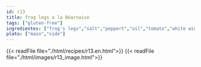 ```yaml
---
id: r13
title: frog legs a la Béarnaise
tags: ["gluten-free"]
ingredientes: ["frog's legs","salt","peppert","oil","tomato","white wine","lemon"]
plato: ["main","side"]
---
```


{{< readFile file="./html/recipes/r13.en.html">}}
{{< readFile file="./html/images/r13_image.html">}}